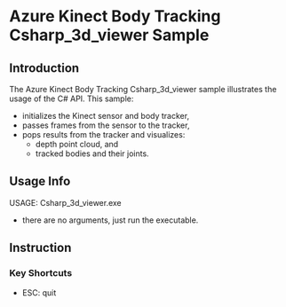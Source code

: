 # Azure Kinect Body Tracking Csharp_3d_viewer Sample

## Introduction

The Azure Kinect Body Tracking Csharp_3d_viewer sample illustrates the usage of the C# API. This sample:
* initializes the Kinect sensor and body tracker,
* passes frames from the sensor to the tracker,
* pops results from the tracker and visualizes:
  * depth point cloud, and
  * tracked bodies and their joints.

## Usage Info

USAGE: Csharp_3d_viewer.exe
* there are no arguments, just run the executable.

## Instruction

### Key Shortcuts
* ESC: quit